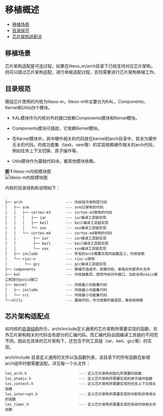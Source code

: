 # 移植概述<a name="ZH-CN_TOPIC_0000001063870592"></a>

-   [移植场景](#section93781277367)
-   [目录规范](#section18127744153119)
-   [芯片架构适配点](#section137431650339)

## 移植场景<a name="section93781277367"></a>

芯片架构适配是可选过程，如果在liteos\_m/arch目录下已经支持对应芯片架构，则可以跳过芯片架构适配，进行单板适配过程，否则需要进行芯片架构移植工作。

## 目录规范<a name="section18127744153119"></a>

模组芯片使用的内核为liteos-m，liteos-m中主要分为KAL、Components、Kernel和Utils四个模块。

-   KAL模块作为内核对外的接口依赖Components模块和Kernel模块。
-   Components模块可插拔，它依赖Kernel模块。

-   在Kernel模块中，其中硬件相关的代码放在kernel的arch目录中，其余为硬件无关的代码。内核功能集（task、sem等）的实现依赖硬件相关的arch代码，例如任务上下文切换、原子操作等。
-   Utils模块作为基础代码块，被其他模块依赖。

**图 1**  liteos-m内核模块图<a name="fig1573612275124"></a>  
![](figure/liteos-m内核模块图.png "liteos-m内核模块图")

内核的目录结构和说明如下：

```
.
├── arch                    --- 内核指令架构层代码
│   ├── arm                 --- arm32架构的代码
│   │   ├── cortex-m3       --- cortex-m3架构的代码
│   │   │   ├── iar         --- iar编译工具链实现
│   │   │   ├── keil        --- keil编译工具链实现
│   │   │   └── xxx         --- xxx编译工具链实现
│   │   └── cortex-m4       --- cortex-m4架构的代码
│   │        ├── iar        --- iar编译工具链实现 
│   │        ├── keil       --- keil编译工具链实现
│   │        └── xxx        --- xxx编译工具链实现
│   ├── include             --- 所有的arch需要实现的函数定义，内核依赖
│   └── risc-v              --- risc-v架构
│        └── gcc            --- gcc编译工具链实现
├── components              --- 移植可选组件，依赖内核，单独对外提供头文件
├── kal                     --- 内核抽象层，提供内核对外接口，当前支持cmsis接口和部分posix接口
├── kernel                  --- 内核最小功能集代码
│   ├── include             --- 内核最小功能集代码
│   └── src                 --- 内核最小功能集代码                       
└──utils                    --- 基础代码，作为依赖的最底层，被系统依赖
```

## 芯片架构适配点<a name="section137431650339"></a>

如内核的[目录结构](#section18127744153119)所示，arch/include定义通用的芯片架构所需要实现的函数，另外芯片架构相关的代码会有部分的汇编代码，而汇编代码会因编译工具链的不同而不同，因此在具体的芯片架构下，还包含不同工具链（iar、keil、gcc等）的实现。

arch/include 目录定义通用的文件以及函数列表，该目录下的所有函数在新增arch组件时都需要适配，详见每一个头文件：

```
los_arch.h                        --- 定义芯片架构初始化所需要的函数
los_atomic.h                      --- 定义芯片架构所需要实现的原子操作函数
los_context.h                     --- 定义芯片架构所需要实现的任务上下文相关函数
los_interrupt.h                   --- 定义芯片架构所需要实现的中断和异常相关的函数
los_timer.h                       --- 定义芯片架构所需要实现的系统时钟相关的函数
```

